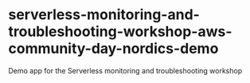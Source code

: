 # serverless-monitoring-and-troubleshooting-workshop-aws-community-day-nordics-demo

Demo app for the Serverless monitoring and troubleshooting workshop
